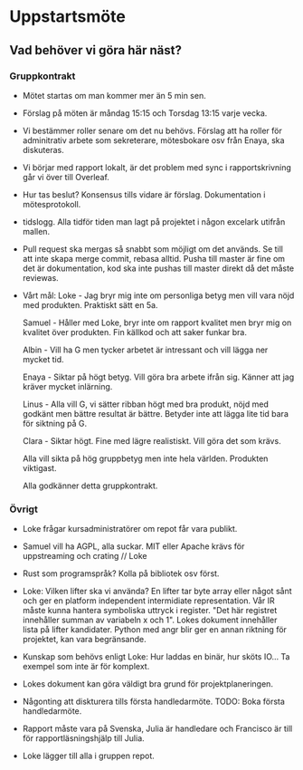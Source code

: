 # Uppstartsmöte

## Vad behöver vi göra här näst?

### Gruppkontrakt

- Mötet startas om man kommer mer än 5 min sen.

- Förslag på möten är måndag 15:15 och Torsdag 13:15 varje vecka.

- Vi bestämmer roller senare om det nu behövs. Förslag att ha roller för
  adminitrativ arbete som sekreterare, mötesbokare osv från Enaya, ska
  diskuteras.

- Vi börjar med rapport lokalt, är det problem med sync i
  rapportskrivning går vi över till Overleaf.

- Hur tas beslut? Konsensus tills vidare är förslag. Dokumentation i mötesprotokoll.

- tidslogg. Alla tidför tiden man lagt på projektet i någon excelark utifrån mallen.

- Pull request ska mergas så snabbt som möjligt om det används. Se till att
  inte skapa merge commit, rebasa alltid. Pusha till master är fine om det är
  dokumentation, kod ska inte pushas till master direkt då det måste reviewas.

- Vårt mål:
  Loke - Jag bryr mig inte om personliga betyg men vill vara nöjd med
  produkten. Praktiskt sätt en 5a.

  Samuel - Håller med Loke, bryr inte om rapport kvalitet men bryr mig on
  kvalitet över produkten. Fin källkod och att saker funkar bra.

  Albin - Vill ha G men tycker arbetet är intressant och vill lägga ner mycket
  tid.

  Enaya - Siktar på högt betyg. Vill göra bra arbete ifrån sig. Känner att jag
  kräver mycket inlärning.

  Linus - Alla vill G, vi sätter ribban högt med bra produkt, nöjd med godkänt
  men bättre resultat är bättre. Betyder inte att lägga lite tid bara för siktning på G.

  Clara - Siktar högt. Fine med lägre realistiskt. Vill göra det som krävs.

  Alla vill sikta på hög gruppbetyg men inte hela världen. Produkten viktigast.

  Alla godkänner detta gruppkontrakt.

### Övrigt

- Loke frågar kursadministratörer om repot får vara publikt.

- Samuel vill ha AGPL, alla suckar. MIT eller Apache krävs för uppstreaming och crating // Loke

- Rust som programspråk? Kolla på bibliotek osv först.

- Loke: Vilken lifter ska vi använda? En lifter tar byte array eller något sånt och ger
  en platform independent intermidiate representation. Vår IR måste kunna
  hantera symboliska uttryck i register. "Det här registret innehåller summan av variabeln
  x och 1". Lokes dokument innehåller lista på lifter kandidater. Python med
  angr blir ger en annan riktning för projektet, kan vara begränsande.

- Kunskap som behövs enligt Loke: Hur laddas en binär, hur sköts IO... Ta
  exempel som inte är för komplext.

- Lokes dokument kan göra väldigt bra grund för projektplaneringen.

- Någonting att diskturera tills första handledarmöte. TODO: Boka första handledarmöte.

- Rapport måste vara på Svenska, Julia är handledare och Francisco är till för
  rapportläsningshjälp till Julia.

- Loke lägger till alla i gruppen repot.
